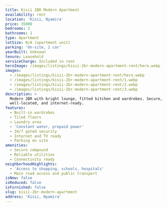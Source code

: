 ```yaml
---
title: Kisii 2BR Modern Apartment
availability: rent
location: 'Kisii, Nyamira'
price: 35000
bedrooms: 2
bathrooms: 1
type: Apartment
lotSize: N/A (apartment unit)
parking: 'On-site, 1 car'
yearBuilt: Unknown
tenure: Leasehold
serviceCharge: Included in rent
heroImage: /images/listings/kisii-2br-modern-apartment-rent/hero.webp
images:
  - /images/listings/kisii-2br-modern-apartment-rent/hero.webp
  - /images/listings/kisii-2br-modern-apartment-rent/1.webp
  - /images/listings/kisii-2br-modern-apartment-rent/2.webp
  - /images/listings/kisii-2br-modern-apartment-rent/3.webp
description: >
  Modern 2BR with bright lounge, fitted kitchen and wardrobes. Secure,
  well-located, and internet-ready.
features:
  - Built-in wardrobes
  - Tiled floors
  - Laundry area
  - 'Constant water, prepaid power'
  - 24/7 gated security
  - Internet and TV ready
  - Parking on site
amenities:
  - Secure compound
  - Reliable utilities
  - Connectivity ready
neighborhoodHighlights:
  - 'Access to shopping, schools, hospitals'
  - Main road access and public transport
isNew: false
isReduced: false
isFurnished: false
slug: kisii-2br-modern-apartment
address: 'Kisii, Nyamira'
---
```


